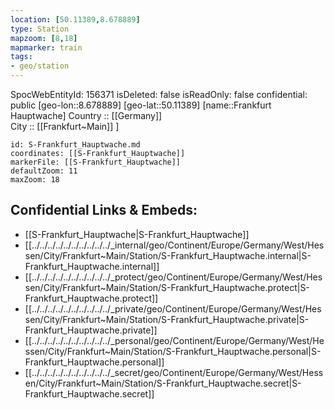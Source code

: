 ```yaml
---
location: [50.11389,8.678889] 
type: Station 
mapzoom: [8,18] 
mapmarker: train 
tags:
- geo/station
---
```

SpocWebEntityId: 156371
isDeleted: false
isReadOnly: false
confidential: public
[geo-lon::8.678889] 
[geo-lat::50.11389] 
[name::Frankfurt Hauptwache] 
Country :: [[Germany]]  
City :: [[Frankfurt~Main]] ] 


```leaflet
id: S-Frankfurt_Hauptwache.md
coordinates: [[S-Frankfurt_Hauptwache]] 
markerFile: [[S-Frankfurt_Hauptwache]] 
defaultZoom: 11 
maxZoom: 18
```


## Confidential Links & Embeds: 
- [[S-Frankfurt_Hauptwache|S-Frankfurt_Hauptwache]] 
- [[../../../../../../../../../../_internal/geo/Continent/Europe/Germany/West/Hessen/City/Frankfurt~Main/Station/S-Frankfurt_Hauptwache.internal|S-Frankfurt_Hauptwache.internal]] 
- [[../../../../../../../../../../_protect/geo/Continent/Europe/Germany/West/Hessen/City/Frankfurt~Main/Station/S-Frankfurt_Hauptwache.protect|S-Frankfurt_Hauptwache.protect]] 
- [[../../../../../../../../../../_private/geo/Continent/Europe/Germany/West/Hessen/City/Frankfurt~Main/Station/S-Frankfurt_Hauptwache.private|S-Frankfurt_Hauptwache.private]] 
- [[../../../../../../../../../../_personal/geo/Continent/Europe/Germany/West/Hessen/City/Frankfurt~Main/Station/S-Frankfurt_Hauptwache.personal|S-Frankfurt_Hauptwache.personal]] 
- [[../../../../../../../../../../_secret/geo/Continent/Europe/Germany/West/Hessen/City/Frankfurt~Main/Station/S-Frankfurt_Hauptwache.secret|S-Frankfurt_Hauptwache.secret]] 
